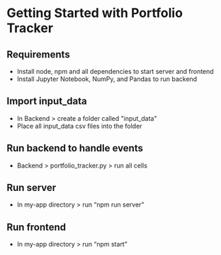 # Getting Started with Portfolio Tracker

## Requirements
* Install node, npm and all dependencies to start server and frontend
* Install Jupyter Notebook, NumPy, and Pandas to run backend

## Import input_data
* In Backend > create a folder called "input_data"
* Place all input_data csv files into the folder

## Run backend to handle events
* Backend > portfolio_tracker.py > run all cells

## Run server
* In my-app directory > run “npm run server”

## Run frontend
* In my-app directory > run “npm start”
